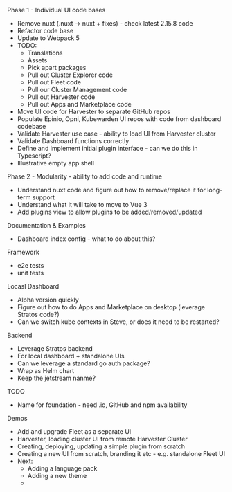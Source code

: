 Phase 1 - Individual UI code bases
- Remove nuxt (.nuxt -> nuxt + fixes) - check latest 2.15.8 code
- Refactor code base
- Update to Webpack 5
- TODO:
  - Translations
  - Assets
  - Pick apart packages
  - Pull out Cluster Explorer code
  - Pull out Fleet code
  - Pull our Cluster Management code
  - Pull out Harvester code
  - Pull out Apps and Marketplace code
- Move UI code for Harvester to separate GitHub repos
- Populate Epinio, Opni, Kubewarden UI repos with code from dashboard codebase
- Validate Harvester use case - ability to load UI from Harvester cluster
- Validate Dashboard functions correctly
- Define and implement initial plugin interface - can we do this in Typescript?
- Illustrative empty app shell

Phase 2 - Modularity - ability to add code and runtime
- Understand nuxt code and figure out how to remove/replace it for long-term support
- Understand what it will take to move to Vue 3
- Add plugins view to allow plugins to be added/removed/updated

Documentation & Examples
- Dashboard index config - what to do about this?

Framework
- e2e tests
- unit tests

Locasl Dashboard
- Alpha version quickly
- Figure out how to do Apps and Marketplace on desktop (leverage Stratos code?)
- Can we switch kube contexts in Steve, or does it need to be restarted?

Backend
- Leverage Stratos backend
- For local dashboard + standalone UIs
- Can we leverage a standard go auth package?
- Wrap as Helm chart
- Keep the jetstream nanme?

TODO
- Name for foundation - need .io, GitHub and npm availability

Demos
- Add and upgrade Fleet as a separate UI
- Harvester, loading cluster UI from remote Harvester Cluster
- Creating, deploying, updating a simple plugin from scratch
- Creating a new UI from scratch, branding it etc - e.g. standalone Fleet UI
- Next:
  - Adding a language pack
  - Adding a new theme
  - 